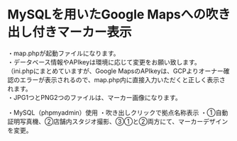 # MySQLを用いたGoogle Mapsへの吹き出し付きマーカー表示
・map.phpが起動ファイルになります。</br>
・データベース情報やAPIkeyは環境に応じて変更をお願い致します。</br>
（ini.phpにまとめていますが、Google MapsのAPIkeyは、GCPよりオーナー確認のエラーが表示されるので、map.php内に直接入力いただくと正しく表示されます。</br>
・JPG1つとPNG2つのファイルは、マーカー画像になります。

・MySQL（phpmyadmin）使用
・吹き出しクリックで拠点名称表示
・①自動証明写真機、②店舗内スタジオ撮影、③①と②両方にて、マーカーデザインを変更。
